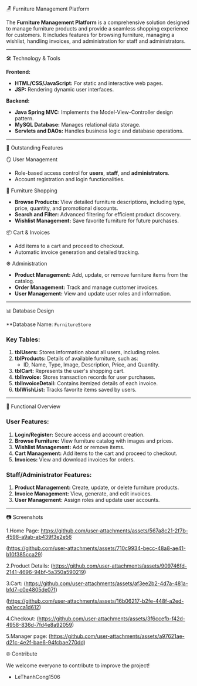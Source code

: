 
🪑 Furniture Management Platform

The **Furniture Management Platform** is a comprehensive solution designed to manage furniture products and provide a seamless shopping experience for customers. It includes features for browsing furniture, managing a wishlist, handling invoices, and administration for staff and administrators.

---

🛠️ Technology & Tools

**Frontend:**
- **HTML/CSS/JavaScript:** For static and interactive web pages.
- **JSP:** Rendering dynamic user interfaces.

**Backend:**
- **Java Spring MVC:** Implements the Model-View-Controller design pattern.
- **MySQL Database:** Manages relational data storage.
- **Servlets and DAOs:** Handles business logic and database operations.

---

🚀 Outstanding Features

🪞 User Management
- Role-based access control for **users**, **staff**, and **administrators**.
- Account registration and login functionalities.

🛒 Furniture Shopping
- **Browse Products:** View detailed furniture descriptions, including type, price, quantity, and promotional discounts.
- **Search and Filter:** Advanced filtering for efficient product discovery.
- **Wishlist Management:** Save favorite furniture for future purchases.

📦 Cart & Invoices
- Add items to a cart and proceed to checkout.
- Automatic invoice generation and detailed tracking.

⚙️ Administration
- **Product Management:** Add, update, or remove furniture items from the catalog.
- **Order Management:** Track and manage customer invoices.
- **User Management:** View and update user roles and information.

---

📊 Database Design

**Database Name: `FurnitureStore`

### Key Tables:
1. **tblUsers:** Stores information about all users, including roles.
2. **tblProducts:** Details of available furniture, such as:
   - ID, Name, Type, Image, Description, Price, and Quantity.
3. **tblCart:** Represents the user's shopping cart.
4. **tblInvoice:** Stores transaction records for user purchases.
5. **tblInvoiceDetail:** Contains itemized details of each invoice.
6. **tblWishList:** Tracks favorite items saved by users.

---

📝 Functional Overview

### User Features:
1. **Login/Register:** Secure access and account creation.
2. **Browse Furniture:** View furniture catalog with images and prices.
3. **Wishlist Management:** Add or remove items.
4. **Cart Management:** Add items to the cart and proceed to checkout.
5. **Invoices:** View and download invoices for orders.

### Staff/Administrator Features:
1. **Product Management:** Create, update, or delete furniture products.
2. **Invoice Management:** View, generate, and edit invoices.
3. **User Management:** Assign roles and update user accounts.

---

📷 Screenshots

1.Home Page:
https://github.com/user-attachments/assets/567a8c21-2f7b-4598-a9ab-ab439f3e2e56

(https://github.com/user-attachments/assets/710c9934-becc-48a8-ae41-b10f385cca29)

2.Product Details:
(https://github.com/user-attachments/assets/909746fd-2141-4696-94bf-5a350a590219)

3.Cart:
(https://github.com/user-attachments/assets/af3ee2b2-4d7a-481a-bfd7-c0e4805de07f)

(https://github.com/user-attachments/assets/16b06217-b2fe-448f-a2ed-ea1ecca1d612)

4.Checkout:
(https://github.com/user-attachments/assets/3f6ccefb-f42d-4958-836d-7fd4e8a92059)

5.Manager page:
(https://github.com/user-attachments/assets/a97621ae-d21c-4e2f-bae6-94fcbae270dd)

🌐 Contribute

We welcome everyone to contribute to improve the project!
+ LeThanhCong1506
